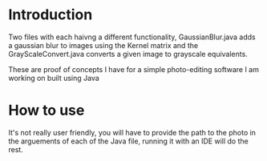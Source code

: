 # Introduction
Two files with each haivng a different functionality, GaussianBlur.java adds a gaussian blur to images using the Kernel matrix and the GrayScaleConvert.java converts a given image to grayscale equivalents.

These are proof of concepts I have for a simple photo-editing software I am working on built using Java

# How to use
It's not really user friendly, you will have to provide the path to the photo in the arguements of each of the Java file, running it with an IDE will do the rest.
